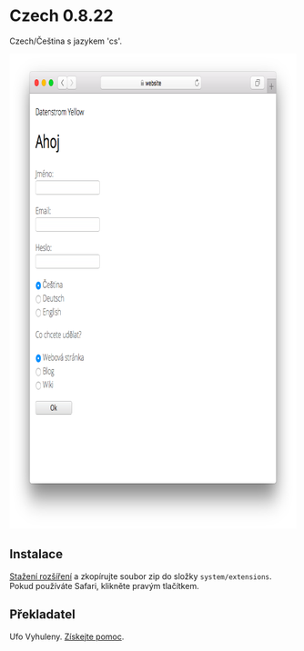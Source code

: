 Czech 0.8.22
============
Czech/Čeština s jazykem 'cs'.

<p align="center"><img src="czech-screenshot.png?raw=true" width="795" height="836" alt="Screenshot"></p>

## Instalace

[Stažení rozšíření](https://github.com/datenstrom/yellow-extensions/raw/master/zip/czech.zip) 
a zkopírujte soubor zip do složky `system/extensions`. Pokud používáte Safari, klikněte pravým tlačítkem.

## Překladatel

Ufo Vyhuleny. [Získejte pomoc](https://datenstrom.se/yellow/help/).
